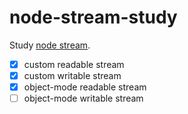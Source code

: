 # node-stream-study

Study [node stream](https://nodejs.org/api/stream.html).

 - [x] custom readable stream
 - [x] custom writable stream
 - [x] object-mode readable stream
 - [ ] object-mode writable stream